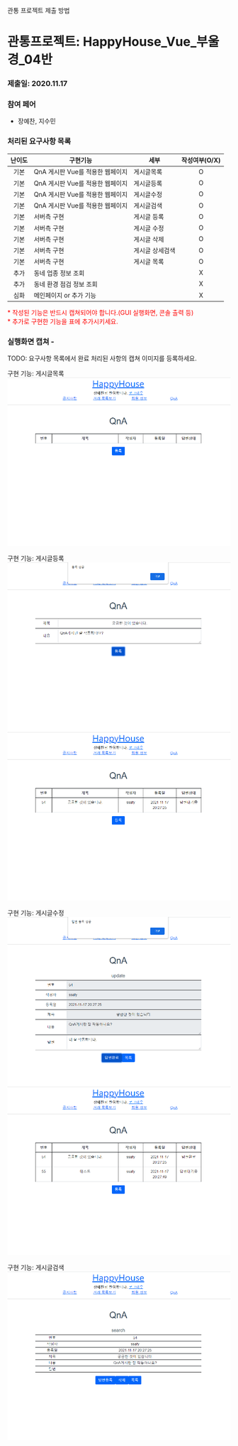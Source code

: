 관통 프로젝트 제출 방법

# 관통프로젝트: HappyHouse_Vue_부울경_04반
### 제출일: 2020.11.17
### 참여 페어
- 장예찬, 지수민

### 처리된 요구사항 목록
  
|난이도|구현기능|세부|작성여부(O/X)|
|:---:|---|---|:---:|
|기본|QnA 게시판 Vue를 적용한 웹페이지|게시글목록|O|
|기본|QnA 게시판 Vue를 적용한 웹페이지|게시글등록|O|
|기본|QnA 게시판 Vue를 적용한 웹페이지|게시글수정|O|
|기본|QnA 게시판 Vue를 적용한 웹페이지|게시글검색|O|
|기본|서버측 구현|게시글 등록|O|
|기본|서버측 구현|게시글 수정|O|
|기본|서버측 구현|게시글 삭제|O|
|기본|서버측 구현|게시글 상세검색|O|
|기본|서버측 구현|게시글 목록|O|
|추가|동네 업종 정보 조회||X|
|추가|동네 환경 점검 정보 조회||X|
|심화|메인페이지 or 추가 기능||X|

<span style="color:red">
* 작성된 기능은 반드시 캡쳐되어야 합니다.(GUI 실행화면, 콘솔 출력 등)<br>
* 추가로 구현한 기능을 표에 추가시키세요.
</span>

### 실행화면 캡쳐 - 
TODO: 요구사항 목록에서 완료 처리된 사항의 캡쳐 이미지를 등록하세요.

구현 기능: 게시글목록
![실행화면캡쳐](./화면캡쳐/화면캡쳐_게시글목록.png)

구현 기능: 게시글등록
![실행화면캡쳐](./화면캡쳐/화면캡쳐_게시글등록.png)
![실행화면캡쳐](./화면캡쳐/화면캡쳐_게시글등록확인.png)

구현 기능: 게시글수정
![실행화면캡쳐](./화면캡쳐/화면캡쳐_게시글수정.png)
![실행화면캡쳐](./화면캡쳐/화면캡쳐_게시글수정완료.png)

구현 기능: 게시글검색
![실행화면캡쳐](./화면캡쳐/화면캡쳐_게시글검색.png)
